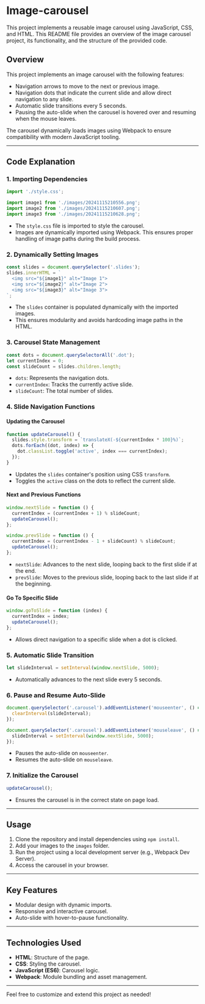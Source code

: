 # Image-carousel

This project implements a reusable image carousel using JavaScript, CSS, and HTML. This README file provides an overview of the image carousel project, its functionality, and the structure of the provided code.

## Overview
This project implements an image carousel with the following features:
- Navigation arrows to move to the next or previous image.
- Navigation dots that indicate the current slide and allow direct navigation to any slide.
- Automatic slide transitions every 5 seconds.
- Pausing the auto-slide when the carousel is hovered over and resuming when the mouse leaves.

The carousel dynamically loads images using Webpack to ensure compatibility with modern JavaScript tooling.

---

## Code Explanation

### **1. Importing Dependencies**
```javascript
import './style.css';

import image1 from './images/20241115210556.png';
import image2 from './images/20241115210607.png';
import image3 from './images/20241115210628.png';
```
- The `style.css` file is imported to style the carousel.
- Images are dynamically imported using Webpack. This ensures proper handling of image paths during the build process.

### **2. Dynamically Setting Images**
```javascript
const slides = document.querySelector('.slides');
slides.innerHTML = `
  <img src="${image1}" alt="Image 1">
  <img src="${image2}" alt="Image 2">
  <img src="${image3}" alt="Image 3">
`;
```
- The `slides` container is populated dynamically with the imported images.
- This ensures modularity and avoids hardcoding image paths in the HTML.

### **3. Carousel State Management**
```javascript
const dots = document.querySelectorAll('.dot');
let currentIndex = 0;
const slideCount = slides.children.length;
```
- `dots`: Represents the navigation dots.
- `currentIndex`: Tracks the currently active slide.
- `slideCount`: The total number of slides.

### **4. Slide Navigation Functions**
#### **Updating the Carousel**
```javascript
function updateCarousel() {
  slides.style.transform = `translateX(-${currentIndex * 100}%)`;
  dots.forEach((dot, index) => {
    dot.classList.toggle('active', index === currentIndex);
  });
}
```
- Updates the `slides` container's position using CSS `transform`.
- Toggles the `active` class on the dots to reflect the current slide.

#### **Next and Previous Functions**
```javascript
window.nextSlide = function () {
  currentIndex = (currentIndex + 1) % slideCount;
  updateCarousel();
};

window.prevSlide = function () {
  currentIndex = (currentIndex - 1 + slideCount) % slideCount;
  updateCarousel();
};
```
- `nextSlide`: Advances to the next slide, looping back to the first slide if at the end.
- `prevSlide`: Moves to the previous slide, looping back to the last slide if at the beginning.

#### **Go To Specific Slide**
```javascript
window.goToSlide = function (index) {
  currentIndex = index;
  updateCarousel();
};
```
- Allows direct navigation to a specific slide when a dot is clicked.

### **5. Automatic Slide Transition**
```javascript
let slideInterval = setInterval(window.nextSlide, 5000);
```
- Automatically advances to the next slide every 5 seconds.

### **6. Pause and Resume Auto-Slide**
```javascript
document.querySelector('.carousel').addEventListener('mouseenter', () => {
  clearInterval(slideInterval);
});

document.querySelector('.carousel').addEventListener('mouseleave', () => {
  slideInterval = setInterval(window.nextSlide, 5000);
});
```
- Pauses the auto-slide on `mouseenter`.
- Resumes the auto-slide on `mouseleave`.

### **7. Initialize the Carousel**
```javascript
updateCarousel();
```
- Ensures the carousel is in the correct state on page load.

---

## Usage
1. Clone the repository and install dependencies using `npm install`.
2. Add your images to the `images` folder.
3. Run the project using a local development server (e.g., Webpack Dev Server).
4. Access the carousel in your browser.

---

## Key Features
- Modular design with dynamic imports.
- Responsive and interactive carousel.
- Auto-slide with hover-to-pause functionality.

---

## Technologies Used
- **HTML**: Structure of the page.
- **CSS**: Styling the carousel.
- **JavaScript (ES6)**: Carousel logic.
- **Webpack**: Module bundling and asset management.

---

Feel free to customize and extend this project as needed!

